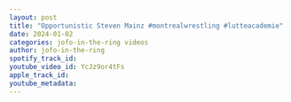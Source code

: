 ```yaml
---
layout: post
title: "Opportunistic Steven Mainz #montrealwrestling #lutteacademie"
date: 2024-01-02
categories: jofo-in-the-ring videos
author: jofo-in-the-ring
spotify_track_id: 
youtube_video_id: YcJz9or4tFs
apple_track_id: 
youtube_metadata: 
---
```

